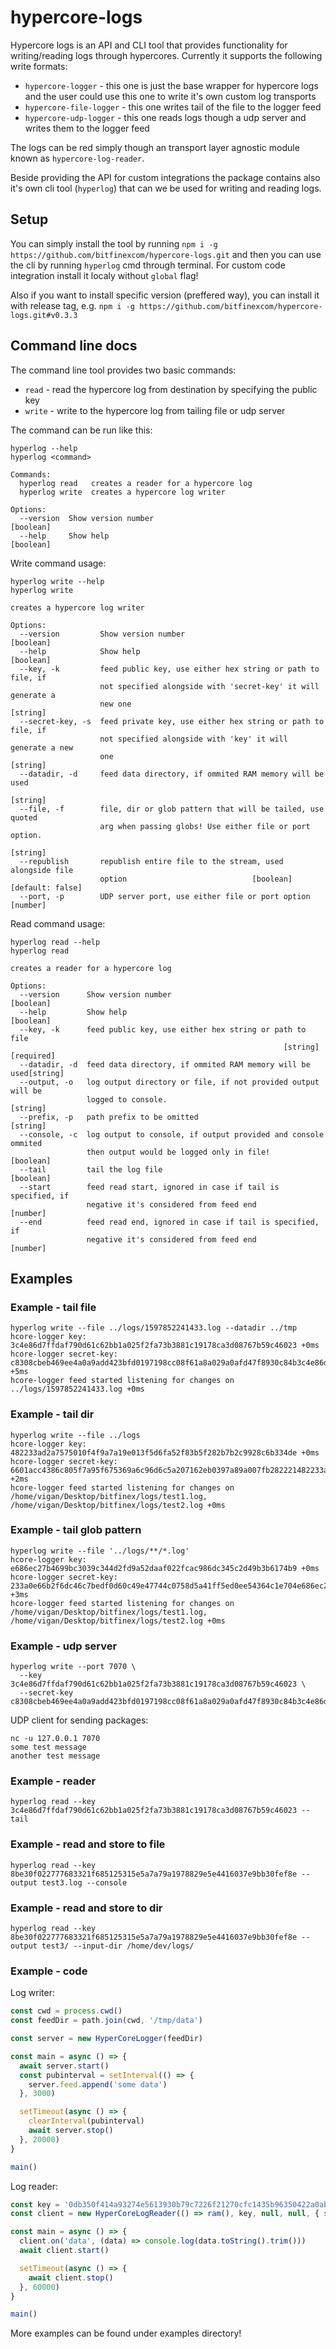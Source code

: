 # hypercore-logs

Hypercore logs is an API and CLI tool that provides functionality for writing/reading logs through hypercores. Currently it supports the following write formats:
- `hypercore-logger` - this one is just the base wrapper for hypercore logs and the user could use this one to write it's own custom log transports
- `hypercore-file-logger` - this one writes tail of the file to the logger feed
- `hypercore-udp-logger` - this one reads logs though a udp server and writes them to the logger feed

The logs can be red simply though an transport layer agnostic module known as `hypercore-log-reader`.

Beside providing the API for custom integrations the package contains also it's own cli tool (`hyperlog`) that can we be used for writing and reading logs.

## Setup

You can simply install the tool by running `npm i -g https://github.com/bitfinexcom/hypercore-logs.git` and then you can use the cli by running `hyperlog` cmd through terminal. For custom code integration install it localy without `global` flag!

Also if you want to install specific version (preffered way), you can install it with release tag, e.g. `npm i -g https://github.com/bitfinexcom/hypercore-logs.git#v0.3.3`

## Command line docs

The command line tool provides two basic commands:
- `read` - read the hypercore log from destination by specifying the public key
- `write` - write to the hypercore log from tailing file or udp server

The command can be run like this:
```console
hyperlog --help
hyperlog <command>

Commands:
  hyperlog read   creates a reader for a hypercore log
  hyperlog write  creates a hypercore log writer

Options:
  --version  Show version number                                       [boolean]
  --help     Show help                                                 [boolean]
```

Write command usage:
```console
hyperlog write --help
hyperlog write

creates a hypercore log writer

Options:
  --version         Show version number                                [boolean]
  --help            Show help                                          [boolean]
  --key, -k         feed public key, use either hex string or path to file, if
                    not specified alongside with 'secret-key' it will generate a
                    new one                                             [string]
  --secret-key, -s  feed private key, use either hex string or path to file, if
                    not specified alongside with 'key' it will generate a new
                    one                                                 [string]
  --datadir, -d     feed data directory, if ommited RAM memory will be used
                                                                        [string]
  --file, -f        file, dir or glob pattern that will be tailed, use quoted
                    arg when passing globs! Use either file or port option.
                                                                        [string]
  --republish       republish entire file to the stream, used alongside file
                    option                            [boolean] [default: false]
  --port, -p        UDP server port, use either file or port option     [number]
```

Read command usage:
```console
hyperlog read --help
hyperlog read

creates a reader for a hypercore log

Options:
  --version      Show version number                                   [boolean]
  --help         Show help                                             [boolean]
  --key, -k      feed public key, use either hex string or path to file
                                                             [string] [required]
  --datadir, -d  feed data directory, if ommited RAM memory will be used[string]
  --output, -o   log output directory or file, if not provided output will be
                 logged to console.                                     [string]
  --prefix, -p   path prefix to be omitted                              [string]
  --console, -c  log output to console, if output provided and console ommited
                 then output would be logged only in file!             [boolean]
  --tail         tail the log file                                     [boolean]
  --start        feed read start, ignored in case if tail is specified, if
                 negative it's considered from feed end                 [number]
  --end          feed read end, ignored in case if tail is specified, if
                 negative it's considered from feed end                 [number]
```

## Examples

### Example - tail file

```console
hyperlog write --file ../logs/1597852241433.log --datadir ../tmp
hcore-logger key: 3c4e86d7ffdaf790d61c62bb1a025f2fa73b3881c19178ca3d08767b59c46023 +0ms
hcore-logger secret-key: c8308cbeb469ee4a0a9add423bfd0197198cc08f61a8a029a0afd47f8930c84b3c4e86d7ffdaf790d61c62bb1a025f2fa73b3881c19178ca3d08767b59c46023 +5ms
hcore-logger feed started listening for changes on ../logs/1597852241433.log +0ms
```

### Example - tail dir

```console
hyperlog write --file ../logs
hcore-logger key: 482233ad2a7575010f4f9a7a19e013f5d6fa52f83b5f282b7b2c9928c6b334de +0ms
hcore-logger secret-key: 6601acc4386c805f7a95f675369a6c96d6c5a207162eb0397a89a007fb282221482233ad2a7575010f4f9a7a19e013f5d6fa52f83b5f282b7b2c9928c6b334de +2ms
hcore-logger feed started listening for changes on /home/vigan/Desktop/bitfinex/logs/test1.log, /home/vigan/Desktop/bitfinex/logs/test2.log +0ms
```

### Example - tail glob pattern

```console
hyperlog write --file '../logs/**/*.log'
hcore-logger key: e686ec27b4699bc3039c344d2fd9a52daaf022fcac986dc345c2d49b3b6174b9 +0ms
hcore-logger secret-key: 233a0e66b2f6dc46c7bedf0d60c49e47744c0758d5a41ff5ed0ee54364c1e704e686ec27b4699bc3039c344d2fd9a52daaf022fcac986dc345c2d49b3b6174b9 +3ms
hcore-logger feed started listening for changes on /home/vigan/Desktop/bitfinex/logs/test1.log, /home/vigan/Desktop/bitfinex/logs/test2.log +0ms
```

### Example - udp server

```console
hyperlog write --port 7070 \
  --key 3c4e86d7ffdaf790d61c62bb1a025f2fa73b3881c19178ca3d08767b59c46023 \
  --secret-key c8308cbeb469ee4a0a9add423bfd0197198cc08f61a8a029a0afd47f8930c84b3c4e86d7ffdaf790d61c62bb1a025f2fa73b3881c19178ca3d08767b59c46023
```

UDP client for sending packages:
```console
nc -u 127.0.0.1 7070
some test message
another test message
```

### Example - reader

```console
hyperlog read --key 3c4e86d7ffdaf790d61c62bb1a025f2fa73b3881c19178ca3d08767b59c46023 --tail
```

### Example - read and store to file

```console
hyperlog read --key 8be30f022777683321f685125315e5a7a79a1978829e5e4416037e9bb30fef8e --output test3.log --console
```

### Example - read and store to dir

```console
hyperlog read --key 8be30f022777683321f685125315e5a7a79a1978829e5e4416037e9bb30fef8e --output test3/ --input-dir /home/dev/logs/
```

### Example - code

Log writer:
```js
const cwd = process.cwd()
const feedDir = path.join(cwd, '/tmp/data')

const server = new HyperCoreLogger(feedDir)

const main = async () => {
  await server.start()
  const pubinterval = setInterval(() => {
    server.feed.append('some data')
  }, 3000)

  setTimeout(async () => {
    clearInterval(pubinterval)
    await server.stop()
  }, 20000)
}

main()

```

Log reader:
```js
const key = '0db350f414a93274e5613930b79c7226f21270cfc1435b96350422a0abf63dc2'
const client = new HyperCoreLogReader(() => ram(), key, null, null, { snapshot: false, tail: true })

const main = async () => {
  client.on('data', (data) => console.log(data.toString().trim()))
  await client.start()

  setTimeout(async () => {
    await client.stop()
  }, 60000)
}

main()

```

More examples can be found under examples directory!
